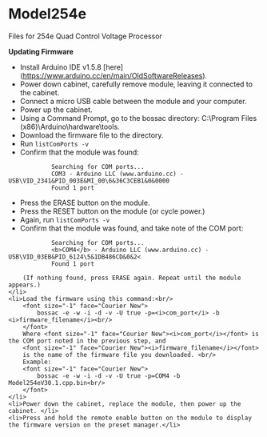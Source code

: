 # Model254e
Files for 254e Quad Control Voltage Processor


<b>Updating Firmware</b>
* Install Arduino IDE v1.5.8 [here] (https://www.arduino.cc/en/main/OldSoftwareReleases).
* Power down cabinet, carefully remove module, leaving it connected to the cabinet.
* Connect a micro USB cable between the module and your computer.
* Power up the cabinet.
* Using a Command Prompt, go to the bossac directory: C:\Program Files (x86)\Arduino\hardware\tools.
* Download the firmware file to the directory.
* Run `listComPorts -v`
* Confirm that the module was found: 
```
			Searching for COM ports...
			COM3 - Arduino LLC (www.arduino.cc) - USB\VID_2341&PID_003E&MI_00\6&36C3CEB1&0&0000 
			Found 1 port	
```

* Press the ERASE button on the module.
* Press the RESET button on the module (or cycle power.)
* Again, run `listComPorts -v`
* Confirm that the module was found, and take note of the COM port: 
```
			Searching for COM ports...
			<b>COM4</b> - Arduino LLC (www.arduino.cc) - USB\VID_03EB&PID_6124\5&1DB486CD&0&2<
			Found 1 port	
```
		(If nothing found, press ERASE again. Repeat until the module appears.)
	</li>
	<li>Load the firmware using this command:<br/>
		<font size="-1" face="Courier New">
			bossac -e -w -i -d -v -U true -p=<i>com_port</i> -b <i>firmware_filename</i><br/>
		</font>
		Where <font size="-1" face="Courier New"><i>com_port</i></font> is the COM port noted in the previous step, and 
		<font size="-1" face="Courier New"><i>firmware_filename</i></font> 
		is the name of the firmware file you downloaded. <br/>
		Example: 
		<font size="-1" face="Courier New">
			bossac -e -w -i -d -v -U true -p=COM4 -b Model254eV30.1.cpp.bin<br/>
		</font>
	</li>
	<li>Power down the cabinet, replace the module, then power up the cabinet. </li>
	<li>Press and hold the remote enable button on the module to display the firmware version on the preset manager.</li>
</ul>
